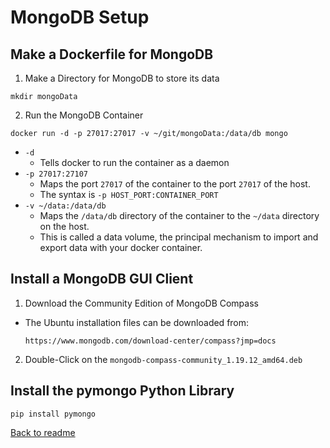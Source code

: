 # **MongoDB Setup**

## **Make a Dockerfile for MongoDB**

1. Make a Directory for MongoDB to store its data

  ```
  mkdir mongoData
  ```

2. Run the MongoDB Container

  ```
  docker run -d -p 27017:27017 -v ~/git/mongoData:/data/db mongo
  ```

  * `-d`
    * Tells docker to run the container as a daemon
  * `-p 27017:27107`
    * Maps the port `27017` of the container to the port `27017` of the host.
    * The syntax is `-p HOST_PORT:CONTAINER_PORT`
  * `-v ~/data:/data/db`
    * Maps the `/data/db` directory of the container to the `~/data` directory on the host.
    * This is called a data volume, the principal mechanism to import and export data with your docker container.

## **Install a MongoDB GUI Client**

1. Download the Community Edition of MongoDB Compass
  * The Ubuntu installation files can be downloaded from:

    ```
    https://www.mongodb.com/download-center/compass?jmp=docs
    ```
  
  2. Double-Click on the `mongodb-compass-community_1.19.12_amd64.deb`

## **Install the pymongo Python Library**

```
pip install pymongo
```

[Back to readme](../README.md)

